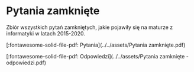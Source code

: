 # Pytania zamknięte

Zbiór wszystkich pytań zamkniętych, jakie pojawiły się na maturze z informatyki w latach 2015-2020.

[:fontawesome-solid-file-pdf: Pytania](../../assets/Pytania zamknięte.pdf)

[:fontawesome-solid-file-pdf: Odpowiedzi](../../assets/Pytania zamknięte - odpowiedzi.pdf)

